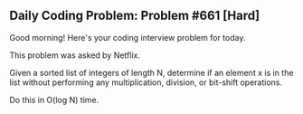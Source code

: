 ## Daily Coding Problem: Problem #661 [Hard]

Good morning! Here's your coding interview problem for today.

This problem was asked by Netflix.

Given a sorted list of integers of length N, determine if an element x is in the list without performing any multiplication, division, or bit-shift operations.

Do this in O(log N) time.
